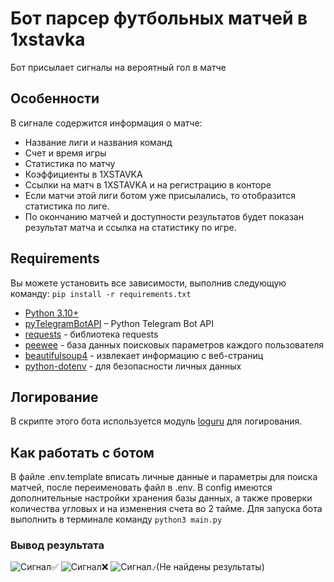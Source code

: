 # Бот парсер футбольных матчей в 1xstavka 

Бот присылает сигналы на вероятный гол в матче


## Особенности

В сигнале содержится информация о матче: 
* Название лиги и названия команд
* Счет и время игры
* Статистика по матчу
* Коэффициенты в 1XSTAVKA
* Ссылки на матч в 1XSTAVKA и на регистрацию в конторе 
* Если матчи этой лиги ботом уже присылались, то отобразится статистика по лиге. 
* По окончанию матчей и доступности результатов будет показан результат матча и ссылка на статистику по игре.  


## Requirements

Вы можете установить все зависимости, выполнив следующую команду: `pip install -r requirements.txt`
* [Python 3.10+](https://www.python.org/downloads/release/python-3102/)
* [pyTelegramBotAPI](https://pypi.org/project/pyTelegramBotAPI/) – Python Telegram Bot API
* [requests](https://pypi.org/project/requests/) - библиотека requests
* [peewee](https://pypi.org/project/peewee/) - база данных поисковых параметров каждого пользователя
* [beautifulsoup4](https://pypi.org/project/beautifulsoup4/) - извлекает информацию с веб-страниц
* [python-dotenv](https://pypi.org/project/python-dotenv/) - для безопасности личных данных

## Логирование

В скрипте этого бота используется модуль [loguru](https://pypi.org/project/loguru/) для логирования.

## Как работать с ботом 
В файле .env.template вписать личные данные и параметры для поиска матчей, после переименовать файл в .env.
В config имеются дополнительные настройки хранения базы данных, а также проверки количества угловых и на изменения счета во 2 тайме.
Для запуска бота выполнить в терминале команду `python3 main.py`

### Вывод результата

![](img.png "Сигнал✅")
![](img_2.png "Сигнал❌")
![](img_3.png "Сигнал⍻(Не найдены результаты)")

